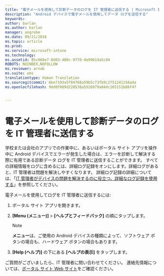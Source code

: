 ```yaml
---
title: "電子メールを使用して診断データのログを IT 管理者に送信する | Microsoft Intune"
description: "Android デバイスで電子メールを使用してデータ ログを送信する"
keywords: 
author: barlan
ms.author: barlan
manager: angrobe
ms.date: 09/21/2016
ms.topic: article
ms.prod: 
ms.service: microsoft-intune
ms.technology: 
ms.assetid: 85c868e7-8d63-480c-9770-4e99614a5c94
ROBOTS: NOINDEX,NOFOLLOW
ms.reviewer: arnab
ms.suite: ems
translationtype: Human Translation
ms.sourcegitcommit: 6be7193a5f04768a59b5c73fb9c2f51241156ada
ms.openlocfilehash: 9dd0f089d220538a5526979a84dc165151b86f4f


---
```



# 電子メールを使用して診断データのログを IT 管理者に送信する

学校または会社のアプリでの作業中に、あるいはポータル サイト アプリを操作中に Android デバイスでエラーが発生した場合は、エラーを診断して解決する際に有用である診断データ ログを IT 管理者に送信することができます。 すべての詳細情報をログに含めるには、詳細ログ記録をオンにします。詳細ログがあると、IT 管理者は問題を解決しやすくなります。 詳細ログ記録の詳細については、「[IT 管理者がデバイスの問題を解決するのに役立つ、詳細なログ記録を使用する](use-verbose-logging-to-help-your-it-administrator-fix-device-issues-android.md)」を参照してください。

電子メールを使用してログを IT 管理者に送信するには:

1.  ポータル サイト アプリを開きます。

2.  **[Menu (メニュー)]** &gt; **[ヘルプとフィードバック]** の順にタップします。

    > [!NOTE]
    > **メニュー**は、ご使用の Android デバイスの種類によって、ソフトウェア ボタンの場合も、ハードウェア ボタンの場合もあります。

3.  **[Help (ヘルプ)]** の下にある **[ヘルプの表示]** をタップします。

ご質問がございましたら、IT 管理者に問い合わせてください。 連絡先情報については、[ポータル サイト Web サイト](http://portal.manage.microsoft.com)をご確認ください。



<!--HONumber=Oct16_HO2-->


